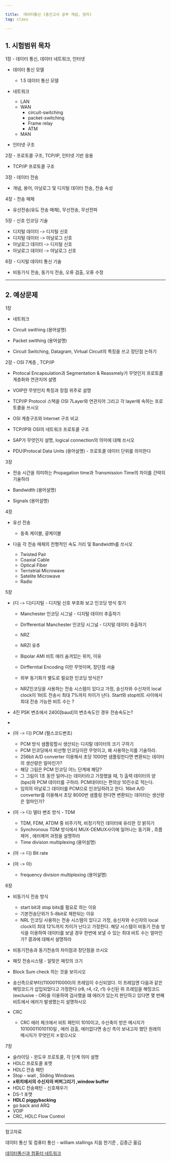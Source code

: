 ```yaml
---

title:  데이터통신 (중간고사 공부 개념, 정리)
tag: class 

---
```


## 1. 시험범위 목차

1장 - 데이터 통신, 데이터 네트워크, 인터넷

*	데이터 통신 모델
	* 1.5 데이터 통신 모델
*	네트워크
	* LAN 
	* WAN
		* circuit-switching
		* packet-switching
		* Frame relay
		* ATM
	* MAN

*	인터넷 구조

2장 - 프로토콜 구조, TCP/IP, 인터넷 기반 응용

*	TCP/IP 프로토콜 구조

3장 - 데이터 전송

*	개념, 용어, 아날로그 및 디지털 데이터 전송, 전송 속성


4장 - 전송 매체

*	유선전송(유도 전송 매체), 무선전송, 무선전파

5장 - 신호 인코딩 기술

*	디지털 데이터 -> 디지털 신호
*	디지털 데이터 -> 아날로그 신호
*	아날로그 데이터 -> 디지털 신호
*	아날로그 데이터 -> 아날로그 신호

6장 - 디지털 데이터 통신 기술

*	비동기식 전송, 동기식 전송, 오류 검출, 오류 수정

* * *


## 2. 예상문제

1장 

*	네트워크

*	Circuit swithing (용어설명)

*	Packet swithing (용어설명)

*	Circuit Switching, Datagram, Virtual Circuit의 특징을 쓰고 장단점 논하기


2장 - OSI 7계층 , TCP/IP

*	Protocal Encapsulation과 Segmentation & Reassmely가 무엇인지 프로토콜 계층화와 연관지어 설명

*	VOIP란 무엇인지 특징과 장점 위주로 설명

*	TCP/IP Protocol 스택을 OSI 7Layer와 연관지어 그리고 각 layer에 속하는 프로토콜을 쓰시오

*	OSI 계층구조와 Internet 구조 비교

*	TCP/IP와 OSI의 네트워크 프로토콜 구조

*	SAP가 무엇인지 설명, logical connection의 의미에 대해 쓰시오

*	PDU(Protocal Data Units (용어설명) - 프로토콜 데이터 단위를 의미한다

3장 

*	전송 시간을 의미하는 Propagation time과 Transmission Time의 차이를 간략히 기술하라

*	Bandwidth (용어설명)
*	Signals (용어설명)


4장 

*	유선 전송
	* 동축 케이블, 광케이블	
	
*	다음 각 전송 매체의 전형적인 속도 거리 및 Bandwidth를 쓰시오
	* Twisted Pair
	* Coaxial Cable
	* Optical Fiber
	* Terristrial Microwave
	* Satelite Microwave
	* Radio 	

5장 


*	(디 -> 디)디지털 - 디지털 신호 부호화 보고 인코딩 방식 찾기 

	*	Manchester 인코딩 시그널 - 디지털 데이터 추출하기
	*	Dirfferential Manchester 인코딩 시그널 - 디지털 데이터 추출하기

	*	NRZ 
	*	NRZI 유추
	* 	Bipolar AMI 비트 에러 숨겨있는 위치, 이유
	*	Dirfferntial Encoding 이란 무엇이며, 장단점 서술
	*	외부 동기화가 별도로 필요한 인코딩 방식은?
	* NRZ인코딩을 사용하는 전송 시스템이 있다고 가정, 송신자와 수신자의 local clock이 1비트 전송시 최대 7%까지 차이가 난다. Start와 stop비트 사이에서 최대 전송 가능한 비트 수는 ?
	
*	4진 PSK 변조에서 2400[baud]의 변조속도인 경우 전송속도는?
*	

*	(아 -> 디) PCM (펄스코드변조)
	*	PCM 방식 샘플링할시 생산되는 디지탈 데이터의 크기 구하기
	*	PCM 인코딩에서 비선형 인코딩이란 무엇이고, 왜 사용하는지를 기술하라.
	*	256bit A/D converter 이용해서 초당 1000번 샘플링한다면 변환되는 데이터의 생산량은 얼마인가?
	* 	해당 그림은 PCM 인코딩 어느 단계에 해당?
	* 	그 그림이 1초 동안 일어나는 데이터라고 가정했을 때, 1) 출력 데이터의 양(bps)와 PCM 데이터를 구하라. PCM데이터는 편의상 10진수로 적는다.
	* 	임의의 아날로그 데이터를 PCM으로 인코딩하려고 한다. 16bit A/D converter를 이용해서 초당 8000번 샘플링 한다면 변환되는 데이터는 생산량은 얼마인가?



*	(아 -> 디) 델타 변조 방식 - TDM
	* TDM, FDM, ATDM 중 비주기적, 비정기적인 데이터에 유리한 것 밝히기		
	* Synchronous TDM 방식에서 MUX-DEMUX사이에 일어나는 동기화 , 흐름제어 , 에러제어 과정을 설명하라
	*	Time division multiplexing (용어설명)	

*	(아 -> 디) Bit rate	

*	(아 -> 아)
	*	frequency division multiplexing (용어설명)
	 
6장 

*	비동기식 전송 방식 
	*	start bit과 stop  bits를 필요로 하는 이유
	*	기본전송단위가 5-8bit로 제한되는 이유
	*	NRL 인코딩 사용하는 전송 시스템이 있다고 가정, 송신자와 수신자의 local clock이 최대 12%까지 차이가 난다고 가정한다. 해당 시스템이 비동기 전송 방식을 이용하여 데이터를 보낼 경우 한번에 보낼 수 있는 최대 비트 수는 얼마인가? 결과에 대해서 설명하라
	
*	비동기전송과 동기전송의 차이점과 장단점을 쓰시오

*	패킷 전송시스템 - 알맞은 패킷의 크기

*	Block Sum check 하는 것을 보이시오

*	송신측으로부터(11000110000)의 프레임이 수신되었다. 이 프레임엔 다음과 같은 해밍코드가 삽입되었다고 가정한다 (r8, r4, r2, r1) 수신된 위 프레임을 해밍코드(exclusive - OR)을 이용하여 검사했을 떄 에러가 있는지 판단하고 있다면 몇 번째 비트에서 에러가 발생했는지 설명하시오
    

*	CRC
	* CRC 에러 체크에서 비트 패턴이 1010이고, 수신축이 받은 메시지가 10100011010110일 , 에러 검출, 에러없다면 송신 측이 보내고자 했던 원래의 메시지가 무엇인지 ㅊ찾으시오	

7장 
*	슬라이딩 - 윈도우 프로토콜, 각 단계 의미 설명
*	HDLC 프로토콜 포맷
*	HDLC 전송 패턴
*	Stop - wait , Sliding Windows
*	**x위치에서의 수신자의 버퍼그리기 ,window buffer**
*	HDLC 전송패턴 - 신호채우기
*	DS-1 포맷
*	**HDLC piggybacking**
*	go back and ARQ
*	VOIP
*	CRC, HDLC Flow Control


--------

참고자료

데이터 통신 및 컴퓨터 통신 - william stallings 지음 한기준 , 김종근 옮김
 
[데이터통신과 컴퓨터 네트워크](http://terms.naver.com/entry.nhn?docId=2271794&cid=51207&categoryId=51207&expCategoryId=51207)
